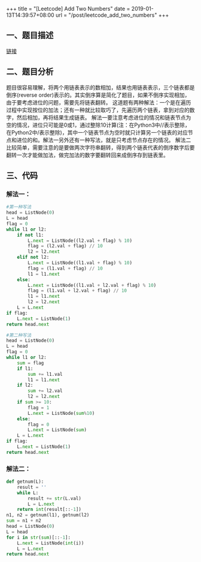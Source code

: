 +++
title = "[Leetcode] Add Two Numbers"
date =  2019-01-13T14:39:57+08:00
url = "/post/leetcode_add_two_numbers"
+++
## 一、题目描述

[链接][1]

## 二、题目分析

题目很容易理解，将两个用链表表示的数相加，结果也用链表表示，三个链表都是倒序(reverse order)表示的。其实倒序算是简化了题目，如果不倒序实现相加，由于要考虑进位的问题，需要先将链表翻转。
这道题有两种解法：一个是在遍历过程中实现按位的加法；还有一种就比较取巧了，先遍历两个链表，拿到对应的数字，然后相加，再将结果生成链表。
解法一要注意考虑进位的情况和链表节点为空的情况，进位只可能是0或1，通过整除10计算(注：在Python3中//表示整除，在Python2中/表示整除)，其中一个链表节点为空时就只计算另一个链表的对应节点和进位的和。解法一另外还有一种写法，就是只考虑节点存在的情况。
解法二比较简单，需要注意的是要做两次字符串翻转，得到两个链表代表的倒序数字后要翻转一次才能做加法，做完加法的数字要翻转回来成倒序存到链表里。

## 三、代码

### 解法一：

```python
#第一种写法
head = ListNode(0)
L = head
flag = 0
while l1 or l2:
    if not l1:
        L.next = ListNode((l2.val + flag) % 10)
        flag = (l2.val + flag) // 10
        l2 = l2.next
    elif not l2:
        L.next = ListNode((l1.val + flag) % 10)
        flag = (l1.val + flag) // 10
        l1 = l1.next
    else:
        L.next = ListNode((l1.val + l2.val + flag) % 10)
        flag = (l1.val + l2.val + flag) // 10
        l1 = l1.next
        l2 = l2.next
    L = L.next
if flag:
    L.next = ListNode(1)
return head.next

#第二种写法
head = ListNode(0)
L = head
flag = 0
while l1 or l2:
    sum = flag
    if l1:
        sum += l1.val
        l1 = l1.next
    if l2:
        sum += l2.val
        l2 = l2.next
    if sum >= 10:
        flag = 1
        L.next = ListNode(sum%10)
    else:
        flag = 0
        L.next = ListNode(sum)
    L = L.next
if flag:
    L.next = ListNode(1)
return head.next
```

### 解法二：

```python
def getnum(L):
    result = ''
    while L:
        result += str(L.val)
        L = L.next
    return int(result[::-1])
n1, n2 = getnum(l1), getnum(l2)
sum = n1 + n2
head = ListNode(0)
L = head
for i in str(sum)[::-1]:
    L.next = ListNode(int(i))
    L = L.next
return head.next
```


[1]:	https://leetcode.com/problems/add-two-numbers/
